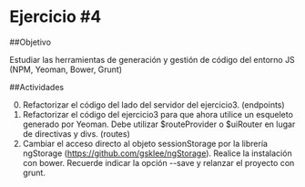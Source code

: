 Ejercicio #4
============

##Objetivo

Estudiar las herramientas de generación y gestión de código del entorno JS (NPM, Yeoman, Bower, Grunt)

##Actividades

0. Refactorizar el código del lado del servidor del ejercicio3. (endpoints)
0. Refactorizar el código del ejercicio3 para que ahora utilice un esqueleto generado por Yeoman. Debe utilizar $routeProvider o $uiRouter en lugar de directivas y divs. (routes)
0. Cambiar el acceso directo al objeto sessionStorage por la librería ngStorage (https://github.com/gsklee/ngStorage). Realice la instalación con bower. Recuerde indicar la opción --save y relanzar el proyecto con grunt.